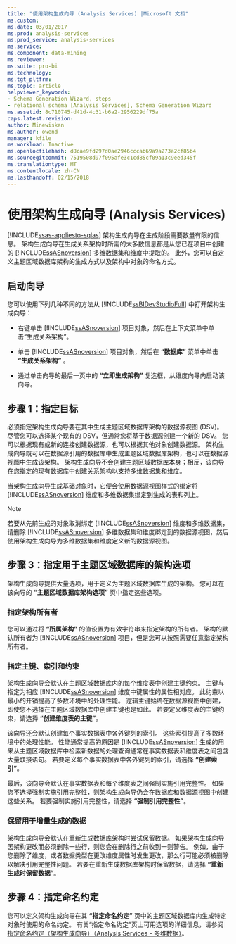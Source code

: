 ```yaml
---
title: "使用架构生成向导 (Analysis Services) |Microsoft 文档"
ms.custom: 
ms.date: 03/01/2017
ms.prod: analysis-services
ms.prod_service: analysis-services
ms.service: 
ms.component: data-mining
ms.reviewer: 
ms.suite: pro-bi
ms.technology: 
ms.tgt_pltfrm: 
ms.topic: article
helpviewer_keywords:
- Schema Generation Wizard, steps
- relational schema [Analysis Services], Schema Generation Wizard
ms.assetid: 8c710745-d41d-4c31-b6a2-2956229df75a
caps.latest.revision: 
author: Minewiskan
ms.author: owend
manager: kfile
ms.workload: Inactive
ms.openlocfilehash: d8cae9fd297d0ae2946cccab69a9a273a2cf85b4
ms.sourcegitcommit: 7519508d97f095afe3c1cd85cf09a13c9eed345f
ms.translationtype: MT
ms.contentlocale: zh-CN
ms.lasthandoff: 02/15/2018
---
```

# <a name="use-the-schema-generation-wizard-analysis-services"></a>使用架构生成向导 (Analysis Services)
[!INCLUDE[ssas-appliesto-sqlas](../../includes/ssas-appliesto-sqlas.md)]
架构生成向导在生成阶段需要数量有限的信息。 架构生成向导在生成关系架构时所需的大多数信息都是从您已在项目中创建的 [!INCLUDE[ssASnoversion](../../includes/ssasnoversion-md.md)] 多维数据集和维度中提取的。 此外，您可以自定义主题区域数据库架构的生成方式以及架构中对象的命名方式。  
  
## <a name="start-the-wizard"></a>启动向导  
 您可以使用下列几种不同的方法从 [!INCLUDE[ssBIDevStudioFull](../../includes/ssbidevstudiofull-md.md)] 中打开架构生成向导：  
  
-   右键单击 [!INCLUDE[ssASnoversion](../../includes/ssasnoversion-md.md)] 项目对象，然后在上下文菜单中单击“生成关系架构”。  
  
-   单击 [!INCLUDE[ssASnoversion](../../includes/ssasnoversion-md.md)] 项目对象，然后在 **“数据库”** 菜单中单击 **“生成关系架构”** 。  
  
-   通过单击向导的最后一页中的 **“立即生成架构”** 复选框，从维度向导内启动该向导。  
  
## <a name="step-1-specify-targets"></a>步骤 1：指定目标  
 必须指定架构生成向导要在其中生成主题区域数据库架构的数据源视图 (DSV)。 尽管您可以选择某个现有的 DSV，但通常您将基于数据源创建一个新的 DSV。 您可以根据现有或新的连接创建数据源，也可以根据其他对象创建数据源。 架构生成向导既可以在数据源引用的数据库中生成主题区域数据库架构，也可以在数据源视图中生成该架构。 架构生成向导不会创建主题区域数据库本身；相反，该向导在您指定的现有数据库中创建关系架构以支持多维数据集和维度。  
  
 当架构生成向导生成基础对象时，它便会使用数据源视图样式的绑定将 [!INCLUDE[ssASnoversion](../../includes/ssasnoversion-md.md)] 维度和多维数据集绑定到生成的表和列上。  
  
> [!NOTE]  
>  若要从先前生成的对象取消绑定 [!INCLUDE[ssASnoversion](../../includes/ssasnoversion-md.md)] 维度和多维数据集，请删除 [!INCLUDE[ssASnoversion](../../includes/ssasnoversion-md.md)] 多维数据集和维度绑定到的数据源视图，然后使用架构生成向导为多维数据集和维度定义新的数据源视图。  
  
## <a name="step-3-specify-schema-options-for-the-subject-area-database"></a>步骤 3：指定用于主题区域数据库的架构选项  
 架构生成向导提供大量选项，用于定义为主题区域数据库生成的架构。 您可以在该向导的 **“主题区域数据库架构选项”** 页中指定这些选项。  
  
### <a name="specifying-the-schema-owner"></a>指定架构所有者  
 您可以通过将 **“所属架构”** 的值设置为有效字符串来指定架构的所有者。 架构的默认所有者为 [!INCLUDE[ssASnoversion](../../includes/ssasnoversion-md.md)] 项目，但是您可以按照需要任意指定架构所有者。  
  
### <a name="specifying-primary-keys-indexes-and-constraints"></a>指定主键、索引和约束  
 架构生成向导会默认在主题区域数据库内的每个维度表中创建主键约束。 主键与指定为相应 [!INCLUDE[ssASnoversion](../../includes/ssasnoversion-md.md)] 维度中键属性的属性相对应。 此约束以最小的开销提高了多数环境中的处理性能。 逻辑主键始终在数据源视图中创建，即使您不选择在主题区域数据库中创建主键也是如此。 若要定义维度表的主键约束，请选择 **“创建维度表的主键”**。  
  
 该向导还会默认创建每个事实数据表中各外键列的索引。 这些索引提高了多数环境中的处理性能。 性能通常提高的原因是 [!INCLUDE[ssASnoversion](../../includes/ssasnoversion-md.md)] 生成的用来从主题区域数据库中检索新数据的处理查询通常在事实数据表和维度表之间包含大量联接语句。 若要定义每个事实数据表中各外键列的索引，请选择 **“创建索引”**。  
  
 最后，该向导会默认在事实数据表和每个维度表之间强制实施引用完整性。 如果您不选择强制实施引用完整性，则架构生成向导仍会在数据库和数据源视图中创建这些关系。 若要强制实施引用完整性，请选择 **“强制引用完整性”**。  
  
### <a name="preserving-data-for-incremental-generation"></a>保留用于增量生成的数据  
 架构生成向导会默认在重新生成数据库架构时尝试保留数据。 如果架构生成向导因架构更改而必须删除一些行，则您会在删除行之前收到一则警告。 例如，由于您删除了维度，或者数据类型在更改维度属性时发生更改，那么行可能必须被删除以解决引用完整性问题。 若要在重新生成数据库架构时保留数据，请选择 **“重新生成时保留数据”**。  
  
## <a name="step-4-specify-naming-conventions"></a>步骤 4：指定命名约定  
 您可以定义架构生成向导在其 **“指定命名约定”** 页中的主题区域数据库内生成特定对象时使用的命名约定。 有关“指定命名约定”页上可用选项的详细信息，请参阅[指定命名约定（架构生成向导）（Analysis Services - 多维数据）](http://msdn.microsoft.com/library/02d830ea-5b1f-4485-9f94-d64b8bea592b)。  
  
  
